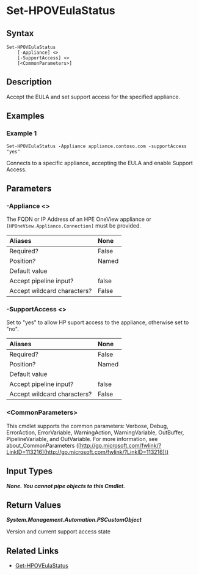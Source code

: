 ﻿---
description: Accept the EULA and set support access for the specified appliance.
---

# Set-HPOVEulaStatus

## Syntax

```text
Set-HPOVEulaStatus
    [-Appliance] <>
    [-SupportAccess] <>
    [<CommonParameters>]
```

## Description

Accept the EULA and set support access for the specified appliance.

## Examples

###  Example 1 

```text
Set-HPOVEulaStatus -Appliance appliance.contoso.com -supportAccess "yes"
```

Connects to a specific appliance, accepting the EULA and enable Support Access.

## Parameters

### -Appliance &lt;&gt;

The FQDN or IP Address of an HPE OneView appliance or `[HPOneView.Appliance.Connection]` must be provided.

| Aliases | None |
| :--- | :--- |
| Required? | False |
| Position? | Named |
| Default value |  |
| Accept pipeline input? | false |
| Accept wildcard characters? | False |

### -SupportAccess &lt;&gt;

Set to "yes" to allow HP suport access to the appliance, otherwise set to "no".

| Aliases | None |
| :--- | :--- |
| Required? | False |
| Position? | Named |
| Default value |  |
| Accept pipeline input? | false |
| Accept wildcard characters? | False |

### &lt;CommonParameters&gt;

This cmdlet supports the common parameters: Verbose, Debug, ErrorAction, ErrorVariable, WarningAction, WarningVariable, OutBuffer, PipelineVariable, and OutVariable. For more information, see about\_CommonParameters \([http://go.microsoft.com/fwlink/?LinkID=113216](http://go.microsoft.com/fwlink/?LinkID=113216)\)

## Input Types

_**None.  You cannot pipe objects to this Cmdlet.**_

## Return Values

_**System.Management.Automation.PSCustomObject**_

Version and current support access state

## Related Links

* [Get-HPOVEulaStatus](get-hpoveulastatus.md)
